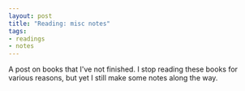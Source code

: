 ```yaml
---
layout: post
title: "Reading: misc notes"
tags:
- readings
- notes
---
```


A post on books that I've not finished. I stop reading these books for various reasons, but yet I still make some notes along the way.
